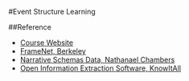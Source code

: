 #Event Structure Learning

##Reference
* [Course Website](http://www.cs.cmu.edu/~epxing/Class/10701-15F/project.html)
* [FrameNet, Berkeley](https://framenet.icsi.berkeley.edu/fndrupal/home)
* [Narrative Schemas Data, Nathanael Chambers](http://www.usna.edu/Users/cs/nchamber/data/schemas/acl09/)
* [Open Information Extraction Software, KnowItAll](http://knowitall.github.io/ollie/)

